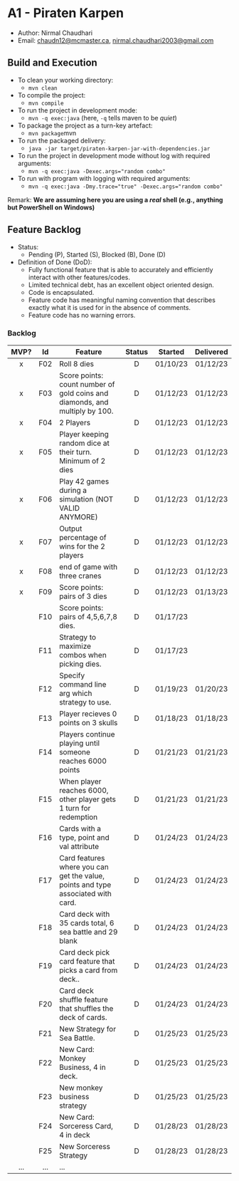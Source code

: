 # A1 - Piraten Karpen

  * Author: Nirmal Chaudhari
  * Email: chaudn12@mcmaster.ca, nirmal.chaudhari2003@gmail.com

## Build and Execution

  * To clean your working directory:
    * `mvn clean`
  * To compile the project:
    * `mvn compile`
  * To run the project in development mode:
    * `mvn -q exec:java` (here, `-q` tells maven to be _quiet_)
  * To package the project as a turn-key artefact:
    * `mvn package`mvn 
  * To run the packaged delivery:
    * `java -jar target/piraten-karpen-jar-with-dependencies.jar` 
  * To run the project in development mode without log with required arguments:
    * `mvn -q exec:java -Dexec.args="random combo"`
  * To run with program with logging with required arguments:
    * `mvn -q exec:java -Dmy.trace="true" -Dexec.args="random combo"`


Remark: **We are assuming here you are using a _real_ shell (e.g., anything but PowerShell on Windows)**

## Feature Backlog

 * Status: 
   * Pending (P), Started (S), Blocked (B), Done (D)
 * Definition of Done (DoD):
   * Fully functional feature that is able to accurately and efficiently interact with other features/codes. 
   * Limited technical debt, has an excellent object oriented design.
   * Code is encapsulated. 
   * Feature code has meaningful naming convention that describes exactly what it is used for in the absence of comments.
   * Feature code has no warning errors. 

### Backlog

| MVP? | Id  | Feature  | Status  |  Started  | Delivered |
| :-:  |:-:  |---       | :-:     | :-:       | :-:       |
| x   | F02 | Roll 8 dies |  D | 01/10/23 | 01/12/23 |
| x   | F03 | Score points: count number of gold coins and diamonds, and multiply by 100. | D | 01/12/23 | 01/12/23 |
| x   | F04 | 2 Players | D | 01/12/23 | 01/12/23 |
| x   | F05 | Player keeping random dice at their turn. Minimum of 2 dies | D | 01/12/23 | 01/12/23 |
| x   | F06 | Play 42 games during a simulation (NOT VALID ANYMORE)  |  D  | 01/12/23  | 01/12/23 |
| x   | F07 | Output percentage of wins for the 2 players  |  D  | 01/12/23  | 01/12/23 |
| x   | F08 | end of game with three cranes | D | 01/12/23 | 01/12/23 |
| x   | F09 | Score points: pairs of 3 dies | D | 01/12/23 | 01/13/23 |
|     | F10 | Score points: pairs of 4,5,6,7,8 dies. | D | 01/17/23 |  |
|     | F11 | Strategy to maximize combos when picking dies. | D | 01/17/23 |  |
|     | F12 | Specify command line arg which strategy to use. | D | 01/19/23 | 01/20/23 |
|     | F13 | Player recieves 0 points on 3 skulls | D | 01/18/23 | 01/18/23 |
|     | F14 | Players continue playing until someone reaches 6000 points | D | 01/21/23 | 01/21/23 |
|     | F15 | When player reaches 6000, other player gets 1 turn for redemption | D | 01/21/23 | 01/21/23 |
|     | F16 | Cards with a type, point and val attribute | D | 01/24/23 | 01/24/23 |
|     | F17 | Card features where you can get the value, points and type associated with card. | D | 01/24/23 | 01/24/23 |
|     | F18 | Card deck with 35 cards total, 6 sea battle and 29 blank | D | 01/24/23 | 01/24/23 |
|     | F19 | Card deck pick card feature that picks a card from deck.. | D | 01/24/23 | 01/24/23 |
|     | F20 | Card deck shuffle feature that shuffles the deck of cards. | D | 01/24/23 | 01/24/23 |
|     | F21 | New Strategy for Sea Battle. | D | 01/25/23 | 01/25/23 |
|     | F22 | New Card: Monkey Business, 4 in deck. | D | 01/25/23 | 01/25/23 |
|     | F23 | New monkey business strategy | D | 01/25/23 | 01/25/23 |
|     | F24 | New Card: Sorceress Card, 4 in deck | D | 01/28/23 | 01/28/23 |
|     | F25 | New Sorceress Strategy| D | 01/28/23 | 01/28/23 |
| ... | ... | ... |